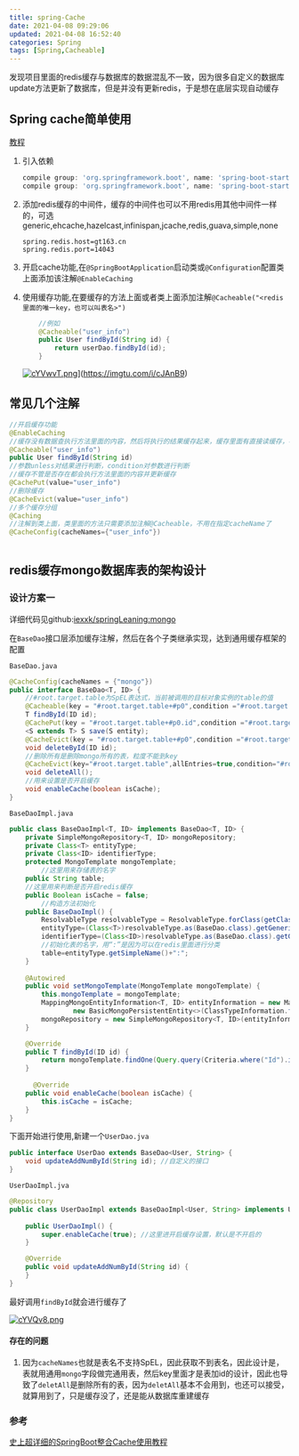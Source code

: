 ```yaml
---
title: spring-Cache
date: 2021-04-08 09:29:06
updated: 2021-04-08 16:52:40
categories: Spring
tags: [Spring,Cacheable]
---
```


发现项目里面的redis缓存与数据库的数据混乱不一致，因为很多自定义的数据库update方法更新了数据库，但是并没有更新redis，于是想在底层实现自动缓存

## Spring cache简单使用

[教程](https://www.baeldung.com/spring-cache-tutorial)

1. 引入依赖

   ```groovy
   compile group: 'org.springframework.boot', name: 'spring-boot-starter-cache', version: '2.1.1.RELEASE'
   compile group: 'org.springframework.boot', name: 'spring-boot-starter-data-redis', version: '2.1.1.RELEASE'
   ```

2. 添加redis缓存的中间件，缓存的中间件也可以不用redis用其他中间件一样的，可选generic,ehcache,hazelcast,infinispan,jcache,redis,guava,simple,none

   ```
   spring.redis.host=gt163.cn
   spring.redis.port=14043
   ```

3. 开启cache功能,在`@SpringBootApplication`启动类或`@Configuration`配置类上面添加该注解`@EnableCaching`

4. 使用缓存功能,在要缓存的方法上面或者类上面添加注解`@Cacheable("<redis里面的唯一key，也可以叫表名>")`

   ```java
       //例如
       @Cacheable("user_info")
       public User findById(String id) {
           return userDao.findById(id);
       }
   ```

   [![cYVwvT.png](https://z3.ax1x.com/2021/04/08/cYVwvT.png)](https://imgtu.com/i/cYVwvT)](https://imgtu.com/i/cJAnB9)

## 常见几个注解

```java
//开启缓存功能
@EnableCaching
//缓存没有数据查执行方法里面的内容，然后将执行的结果缓存起来，缓存里面有直接读缓存，不会执行方法里面的内容，参数会作为key
@Cacheable("user_info")
public User findById(String id)
//参数unless对结果进行判断，condition对参数进行判断  
//缓存不管是否存在都会执行方法里面的内容并更新缓存   
@CachePut(value="user_info")   
//删除缓存   
@CacheEvict(value="user_info")
//多个缓存分组   
@Caching
//注解到类上面，类里面的方法只需要添加注解@Cacheable，不用在指定cacheName了
@CacheConfig(cacheNames={"user_info"})
   
```

## redis缓存mongo数据库表的架构设计

### 设计方案一

详细代码见github:[iexxk/springLeaning:mongo](https://github.com/iexxk/springLeaning/tree/master/mongo)

在`BaseDao`接口层添加缓存注解，然后在各个子类继承实现，达到通用缓存框架的配置

`BaseDao.java`

```java
@CacheConfig(cacheNames = {"mongo"})
public interface BaseDao<T, ID> {
  	//#root.target.table为SpEL表达式，当前被调用的目标对象实例的table的值
    @Cacheable(key = "#root.target.table+#p0",condition ="#root.target.isCache")
    T findById(ID id);
    @CachePut(key = "#root.target.table+#p0.id",condition ="#root.target.isCache")
    <S extends T> S save(S entity);
    @CacheEvict(key = "#root.target.table+#p0",condition ="#root.target.isCache")
    void deleteById(ID id);
  	//删除所有是删除mongo所有的表，粒度不能到key
    @CacheEvict(key="#root.target.table",allEntries=true,condition="#root.target.isCache")
    void deleteAll();
  	//用来设置是否开启缓存
    void enableCache(boolean isCache);
}
```

`BaseDaoImpl.java`

```java
public class BaseDaoImpl<T, ID> implements BaseDao<T, ID> {
    private SimpleMongoRepository<T, ID> mongoRepository;
    private Class<T> entityType;
    private Class<ID> identifierType;
    protected MongoTemplate mongoTemplate;
		//这里用来存储表的名字
    public String table;
  	//这里用来判断是否开启redis缓存
    public Boolean isCache = false;
		//构造方法初始化
    public BaseDaoImpl() {
        ResolvableType resolvableType = ResolvableType.forClass(getClass());
        entityType=(Class<T>)resolvableType.as(BaseDao.class).getGeneric(0).resolve();
        identifierType=(Class<ID>)resolvableType.as(BaseDao.class).getGeneric(1).resolve();
      	//初始化表的名字，用“:”是因为可以在redis里面进行分类
        table=entityType.getSimpleName()+":";
    }
  
    @Autowired
    public void setMongoTemplate(MongoTemplate mongoTemplate) {
        this.mongoTemplate = mongoTemplate;
        MappingMongoEntityInformation<T, ID> entityInformation = new MappingMongoEntityInformation<T, ID>(
                new BasicMongoPersistentEntity<>(ClassTypeInformation.from(entityType)), identifierType);
        mongoRepository = new SimpleMongoRepository<T, ID>(entityInformation, mongoTemplate);
    }

    @Override
    public T findById(ID id) {
        return mongoTemplate.findOne(Query.query(Criteria.where("Id").is(id.toString())), entityType);
    }
  
      @Override
    public void enableCache(boolean isCache) {
        this.isCache = isCache;
    }
}
```

下面开始进行使用,新建一个`UserDao.jva`

```java
public interface UserDao extends BaseDao<User, String> {
    void updateAddNumById(String id); //自定义的接口
}
```

`UserDaoImpl.jva`

```java
@Repository
public class UserDaoImpl extends BaseDaoImpl<User, String> implements UserDao {
		
    public UserDaoImpl() {
        super.enableCache(true); //这里进开启缓存设置，默认是不开启的
    }

    @Override
    public void updateAddNumById(String id) {
    }
}
```

最好调用`findById`就会进行缓存了

[![cYVQv8.png](https://z3.ax1x.com/2021/04/08/cYVQv8.png)](https://imgtu.com/i/cYVQv8)

#### 存在的问题

1. 因为`cacheNames`也就是表名不支持SpEL，因此获取不到表名，因此设计是，表就用通用`mongo`字段做完通用表，然后key里面才是表加id的设计，因此也导致了`deletAll`是删除所有的表，因为`deletAll`基本不会用到，也还可以接受，就算用到了，只是缓存没了，还是能从数据库重建缓存

### 参考

[史上超详细的SpringBoot整合Cache使用教程](https://www.javazhiyin.com/4618.html)

